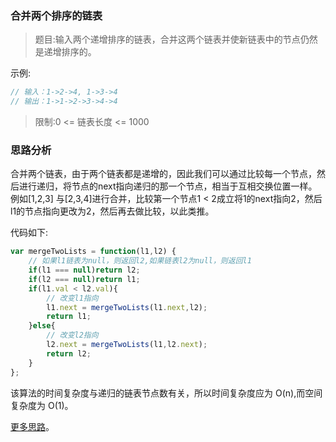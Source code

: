 ### 合并两个排序的链表

> 题目:输入两个递增排序的链表，合并这两个链表并使新链表中的节点仍然是递增排序的。

示例:

```js
// 输入：1->2->4, 1->3->4
// 输出：1->1->2->3->4->4
```
 
> 限制:0 <= 链表长度 <= 1000

### 思路分析

合并两个链表，由于两个链表都是递增的，因此我们可以通过比较每一个节点，然后进行递归，将节点的next指向递归的那一个节点，相当于互相交换位置一样。例如[1,2,3]
与[2,3,4]进行合并，比较第一个节点1 < 2成立将1的next指向2，然后l1的节点指向更改为2，然后再去做比较，以此类推。

代码如下:

```js
var mergeTwoLists = function(l1,l2) {
    // 如果l1链表为null，则返回l2,如果链表l2为null，则返回l1
    if(l1 === null)return l2;
    if(l2 === null)return l1;
    if(l1.val < l2.val){
        // 改变l1指向
        l1.next = mergeTwoLists(l1.next,l2);
        return l1;
    }else{
        // 改变l2指向
        l2.next = mergeTwoLists(l1,l2.next);
        return l2;
    }
};
```

该算法的时间复杂度与递归的链表节点数有关，所以时间复杂度应为 O(n),而空间复杂度为 O(1)。

[更多思路](https://leetcode-cn.com/problems/he-bing-liang-ge-pai-xu-de-lian-biao-lcof/solution/mian-shi-ti-25-he-bing-liang-ge-pai-xu-de-lian-b-2/)。

